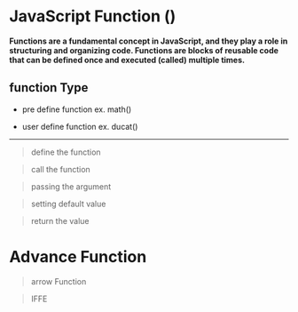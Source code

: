 # JavaScript Function ()

**Functions are a fundamental concept in JavaScript, and they play a role in structuring and organizing code. Functions are blocks of reusable code that can be defined once and executed (called) multiple times.**

## function Type

- pre define function ex.  math()

- user define function ex. ducat()

<hr>


> define the function

> call the function

> passing the argument

> setting default value

> return the value


# Advance Function

> arrow Function

> IFFE